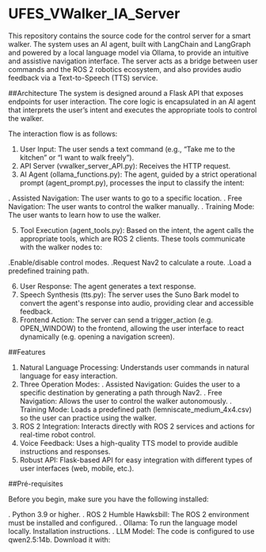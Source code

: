 # UFES_VWalker_IA_Server
This repository contains the source code for the control server for a smart walker. The system uses an AI agent, built with LangChain and LangGraph and powered by a local language model via Ollama, to provide an intuitive and assistive navigation interface. The server acts as a bridge between user commands and the ROS 2 robotics ecosystem, and also provides audio feedback via a Text-to-Speech (TTS) service.

##Architecture
The system is designed around a Flask API that exposes endpoints for user interaction. The core logic is encapsulated in an AI agent that interprets the user’s intent and executes the appropriate tools to control the walker.

The interaction flow is as follows:

1. User Input: The user sends a text command (e.g., “Take me to the kitchen” or “I want to walk freely”).
2. API Server (vwalker_server_API.py): Receives the HTTP request.
3. AI Agent (ollama_functions.py): The agent, guided by a strict operational prompt (agent_prompt.py), processes the input to classify the intent:

. Assisted Navigation: The user wants to go to a specific location.
. Free Navigation: The user wants to control the walker manually.
. Training Mode: The user wants to learn how to use the walker.

5. Tool Execution (agent_tools.py): Based on the intent, the agent calls the appropriate tools, which are ROS 2 clients. These tools communicate with the walker nodes to:

.Enable/disable control modes.
.Request Nav2 to calculate a route.
.Load a predefined training path.

6. User Response: The agent generates a text response.
7. Speech Synthesis (tts.py): The server uses the Suno Bark model to convert the agent's response into audio, providing clear and accessible feedback.
8. Frontend Action: The server can send a trigger_action (e.g. OPEN_WINDOW) to the frontend, allowing the user interface to react dynamically (e.g. opening a navigation screen).

##Features
1. Natural Language Processing: Understands user commands in natural language for easy interaction.
2. Three Operation Modes:
. Assisted Navigation: Guides the user to a specific destination by generating a path through Nav2.
. Free Navigation: Allows the user to control the walker autonomously.
. Training Mode: Loads a predefined path (lemniscate_medium_4x4.csv) so the user can practice using the walker.
3. ROS 2 Integration: Interacts directly with ROS 2 services and actions for real-time robot control.
4. Voice Feedback: Uses a high-quality TTS model to provide audible instructions and responses.
5. Robust API: Flask-based API for easy integration with different types of user interfaces (web, mobile, etc.).

##Pré-requisites

Before you begin, make sure you have the following installed:

. Python 3.9 or higher.
. ROS 2 Humble Hawksbill: The ROS 2 environment must be installed and configured.
. Ollama: To run the language model locally. Installation instructions.
. LLM Model: The code is configured to use qwen2.5:14b. Download it with:
